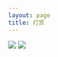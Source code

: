```yaml
---
layout: page
title: 打赏 
---
```

![](https://i.loli.net/2018/10/26/5bd2a7d9c2f17.jpg)
![](https://i.loli.net/2018/10/26/5bd2a7d293036.png)